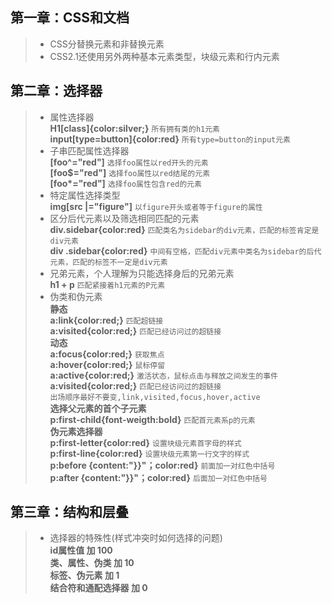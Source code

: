 ## 第一章：CSS和文档
> * CSS分替换元素和非替换元素
> * CSS2.1还使用另外两种基本元素类型，块级元素和行内元素

## 第二章：选择器
> * 属性选择器<br>
    **H1[class]{color:silver;}** `所有拥有类的h1元素`<br>
    **input[type=button]{color:red}** `所有type=button的input元素`<br>
> * 子串匹配属性选择器<br>
    **[foo^="red"]** `选择foo属性以red开头的元素`<br>
    **[foo$="red"]** `选择foo属性以red结尾的元素`<br>
    **[foo\*="red"]** `选择foo属性包含red的元素`<br>
> * 特定属性选择类型<br>
    **img[src |="figure"]** `以figure开头或者等于figure的属性`<br>
> * 区分后代元素以及筛选相同匹配的元素<br>
    **div.sidebar{color:red}** `匹配类名为sidebar的div元素，匹配的标签肯定是div元素`<br>
    **div .sidebar{color:red}** `中间有空格，匹配div元素中类名为sidebar的后代元素，匹配的标签不一定是div元素`<br>
> * 兄弟元素，个人理解为只能选择身后的兄弟元素<br>
    **h1 + p** `匹配紧接着h1元素的P元素`<br>
> * 伪类和伪元素<br>
    **静态**<br>
    **a:link{color:red;}** `匹配超链接`<br>
    **a:visited{color:red;}** `匹配已经访问过的超链接`<br>
    **动态**<br>
    **a:focus{color:red;}** `获取焦点`<br>
    **a:hover{color:red;}** `鼠标停留`<br>
    **a:active{color:red;}** `激活状态，鼠标点击与释放之间发生的事件`<br>
    **a:visited{color:red;}** `匹配已经访问过的超链接`<br>
    `出场顺序最好不要变,link,visited,focus,hover,active`<br>
    **选择父元素的首个子元素**<br>
    **p:first-child{font-weigth:bold}** `匹配首元素系p的元素`<br>
    **伪元素选择器**<br>
    **p:first-letter{color:red}** `设置块级元素首字母的样式`<br>
    **p:first-line{color:red}** `设置块级元素第一行文字的样式`<br>
    **p:before {content:"}}"；color:red}** `前面加一对红色中括号`<br>
    **p:after {content:"}}"；color:red}** `后面加一对红色中括号`<br>
    
## 第三章：结构和层叠
> * 选择器的特殊性(样式冲突时如何选择的问题)<br>
    **id属性值 加 100**<br>
    **类、属性、伪类 加 10**<br>
    **标签、伪元素 加 1**<br>
    **结合符和通配选择器 加 0**<br>
